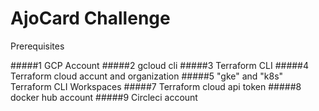# AjoCard Challenge
Prerequisites

#####1 GCP Account
#####2 gcloud cli
#####3 Terraform CLI
#####4 Terraform cloud accunt and organization
#####5 "gke" and "k8s" Terraform CLI Workspaces 
#####7 Terraform cloud api token
#####8 docker hub account
#####9 Circleci account

```shell

```
